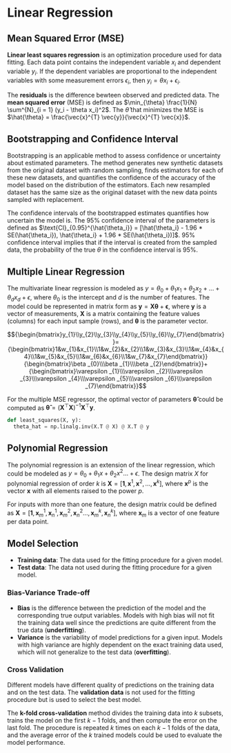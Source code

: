 # Linear Regression

## Mean Squared Error (MSE)

**Linear least squares regression** is an optimization procedure used for data fitting. Each data point contains the independent variable $x_i$ and dependent variable $y_i$. If the dependent variables are proportional to the independent variables with some measurement errors $\epsilon_i$, then $y_i = \theta x_i + \epsilon_i$.

The **residuals** is the difference bewteen observed and predicted data. The **mean squared error** (MSE) is defined as $\min_{\theta} \frac{1}{N} \sum^{N}_{i = 1} (y_i  - \theta x_i)^2$. The $\hat{\theta}$ that minimizes the MSE is $\hat{\theta} = \frac{\vec{x}^{T} \vec{y}}{\vec{x}^{T} \vec{x}}$.

## Bootstrapping and Confidence Interval

Bootstrapping is an applicable method to assess confidence or uncertainty about estimated parameters. The method generates new synthetic datasets from the original dataset with random sampling, finds estimators for each of these new datasets, and quantifies the confidence of the accuracy of the model based on the distribution of the estimators. Each new resampled dataset has the same size as the original dataset with the new data points sampled with replacement.

The confidence intervals of the bootstrapped estimates quantifies how uncertain the model is. The 95% confidence interval of the parameters is defined as $\text{CI}_{0.95}^{\hat{\theta_i}} = [\hat{\theta_i} - 1.96 * SE(\hat{\theta_i}), \hat{\theta_i} + 1.96 * SE(\hat{\theta_i})]$. 95% confidence interval implies that if the interval is created from the sampled data, the probability of the true $\theta$ in the confidence interval is 95%.

## Multiple Linear Regression

The multivariate linear regression is modeled as $y = \theta_0 + \theta_1 x_1 + \theta_2 x_2 + \dots + \theta_d x_d + \epsilon$, where $\theta_0$ is the intercept and $d$ is the number of features. The model could be represented in matrix form as $\mathbf{y} = \mathbf{X}\boldsymbol{\theta} + \mathbf{\epsilon}$, where $\mathbf{y}$ is a vector of measurements, $\mathbf{X}$ is a matrix containing the feature values (columns) for each input sample (rows), and $\boldsymbol{\theta}$ is the parameter vector.

$${\begin{bmatrix}y_{1}\\y_{2}\\y_{3}\\y_{4}\\y_{5}\\y_{6}\\y_{7}\end{bmatrix}}={\begin{bmatrix}1&w_{1}&x_{1}\\1&w_{2}&x_{2}\\1&w_{3}&x_{3}\\1&w_{4}&x_{4}\\1&w_{5}&x_{5}\\1&w_{6}&x_{6}\\1&w_{7}&x_{7}\end{bmatrix}}{\begin{bmatrix}\beta _{0}\\\beta _{1}\\\beta _{2}\end{bmatrix}}+{\begin{bmatrix}\varepsilon _{1}\\\varepsilon _{2}\\\varepsilon _{3}\\\varepsilon _{4}\\\varepsilon _{5}\\\varepsilon _{6}\\\varepsilon _{7}\end{bmatrix}}$$

For the multiple MSE regressor, the optimal vector of parameters $\boldsymbol{\hat\theta}$ could be computed as $\boldsymbol{\hat\theta} = (\mathbf{X}^\top\mathbf{X})^{-1}\mathbf{X}^\top\mathbf{y}$.

```py
def least_squares(X, y):
  theta_hat = np.linalg.inv(X.T @ X) @ X.T @ y
```

## Polynomial Regression

The polynomial regression is an extension of the linear regression, which could be modeled as $y = \theta_0 + \theta_1 x + \theta_2 x^2 \dots + \epsilon$. The design matrix $X$ for polynomial regression of order $k$ is $\mathbf{X} = \big[ \boldsymbol 1 , \mathbf{x}^1, \mathbf{x}^2 , \ldots , \mathbf{x}^k \big]$, where $\mathbf{x}^p$ is the vector $\mathbf{x}$ with all elements raised to the power $p$.

For inputs with more than one feature, the design matrix could be defined as $\mathbf{X} = \big[ \boldsymbol 1 , \mathbf{x}_m^1, \mathbf{x}_n^1, \mathbf{x}_m^2 , \mathbf{x}_n^2\ldots , \mathbf{x}_m^k , \mathbf{x}_n^k \big]$, where $\mathbf{x}_m$ is a vector of one feature per data point.

## Model Selection

- **Training data**: The data used for the fitting procedure for a given model.
- **Test data**: The data not used during the fitting procedure for a given model.

### Bias-Variance Trade-off

- **Bias** is the difference between the prediction of the model and the corresponding true output variables. Models with high bias will not fit the training data well since the predictions are quite different from the true data (**underfitting**).
- **Variance** is the variability of model predictions for a given input. Models with high variance are highly dependent on the exact training data used, which will not generalize to the test data (**overfitting**).

### Cross Validation

Different models have different quality of predictions on the training data and on the test data. The **validation data** is not used for the fitting procedure but is used to select the best model.

The **k-fold cross-validation** method divides the training data into $k$ subsets, trains the model on the first $k - 1$ folds, and then compute the error on the last fold. The procedure is repeated $k$ times on each $k - 1$ folds of the data, and the average error of the $k$ trained models could be used to evaluate the model performance.
